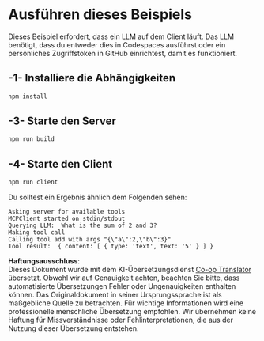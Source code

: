 <!--
CO_OP_TRANSLATOR_METADATA:
{
  "original_hash": "6d6315e03f591fb5a39be91da88585dc",
  "translation_date": "2025-07-13T19:18:19+00:00",
  "source_file": "03-GettingStarted/03-llm-client/solution/typescript/README.md",
  "language_code": "de"
}
-->
# Ausführen dieses Beispiels

Dieses Beispiel erfordert, dass ein LLM auf dem Client läuft. Das LLM benötigt, dass du entweder dies in Codespaces ausführst oder ein persönliches Zugriffstoken in GitHub einrichtest, damit es funktioniert.

## -1- Installiere die Abhängigkeiten

```bash
npm install
```

## -3- Starte den Server

```bash
npm run build
```

## -4- Starte den Client

```sh
npm run client
```

Du solltest ein Ergebnis ähnlich dem Folgenden sehen:

```text
Asking server for available tools
MCPClient started on stdin/stdout
Querying LLM:  What is the sum of 2 and 3?
Making tool call
Calling tool add with args "{\"a\":2,\"b\":3}"
Tool result:  { content: [ { type: 'text', text: '5' } ] }
```

**Haftungsausschluss**:  
Dieses Dokument wurde mit dem KI-Übersetzungsdienst [Co-op Translator](https://github.com/Azure/co-op-translator) übersetzt. Obwohl wir auf Genauigkeit achten, beachten Sie bitte, dass automatisierte Übersetzungen Fehler oder Ungenauigkeiten enthalten können. Das Originaldokument in seiner Ursprungssprache ist als maßgebliche Quelle zu betrachten. Für wichtige Informationen wird eine professionelle menschliche Übersetzung empfohlen. Wir übernehmen keine Haftung für Missverständnisse oder Fehlinterpretationen, die aus der Nutzung dieser Übersetzung entstehen.